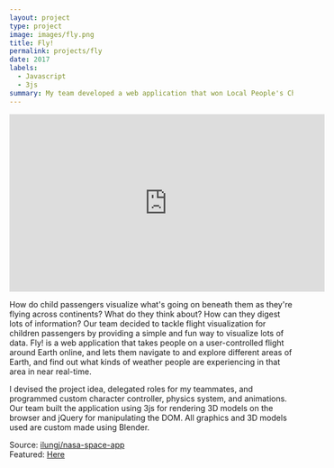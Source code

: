 ```yaml
---
layout: project
type: project
image: images/fly.png
title: Fly!
permalink: projects/fly
date: 2017
labels:
  - Javascript
  - 3js
summary: My team developed a web application that won Local People's Choice Award at the NASA Space Apps Challenge.
---
```


<iframe width="560" height="315" src="https://www.youtube.com/embed/UeNcsnRxHJM" frameborder="0" allowfullscreen></iframe> <br>

How do child passengers visualize what's going on beneath them as they're flying across continents? What do they think about? How can they digest lots of information? Our team decided to tackle flight visualization for children passengers by providing a simple and fun way to visualize lots of data. Fly! is a web application that takes people on a user-controlled flight around Earth online, and lets them navigate to and explore different areas of Earth, and find out what kinds of weather people are experiencing in that area in near real-time. 

I devised the project idea, delegated roles for my teammates, and programmed custom character controller, physics system, and animations. Our team built the application using 3js for rendering 3D models on the browser and jQuery for manipulating the DOM. All graphics and 3D models used are custom made using Blender.

Source: <a href="https://github.com/ilungj/nasa-space-app"><i class="large github icon "></i>ilungj/nasa-space-app</a> <br>
Featured: <a href="https://2017.spaceappschallenge.org/challenges/earth-and-us/pilots-plus/teams/fly/project"> Here </a>

